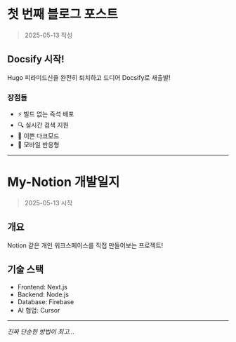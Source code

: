 ﻿# 첫 번째 블로그 포스트

> 2025-05-13 작성

## Docsify 시작!

Hugo 피라미드신을 완전히 퇴치하고 드디어 Docsify로 새출발! 

### 장점들
- ⚡ 빌드 없는 즉석 배포
- 🔍 실시간 검색 지원  
- 🌙 이쁜 다크모드
- 📱 모바일 반응형

---

# My-Notion 개발일지

> 2025-05-13 시작

## 개요

Notion 같은 개인 워크스페이스를 직접 만들어보는 프로젝트!

## 기술 스택
- Frontend: Next.js
- Backend: Node.js
- Database: Firebase
- AI 협업: Cursor

---

*진짜 단순한 방법이 최고...*
